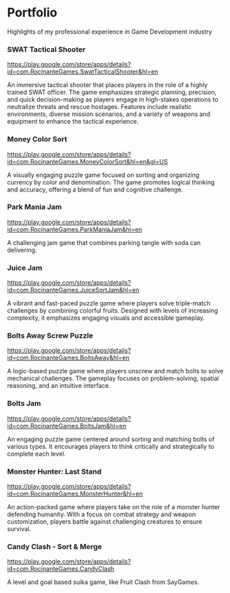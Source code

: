 # Portfolio
Highlights of my professional experience in Game Development industry

### SWAT Tactical Shooter 

https://play.google.com/store/apps/details?id=com.RocinanteGames.SwatTacticalShooter&hl=en 

An immersive tactical shooter that places players in the role of a highly trained SWAT officer. The game emphasizes strategic planning, precision, and quick decision-making as players engage in high-stakes operations to neutralize threats and rescue hostages. Features include realistic environments, diverse mission scenarios, and a variety of weapons and equipment to enhance the tactical experience.

### Money Color Sort 

https://play.google.com/store/apps/details?id=com.RocinanteGames.MoneyColorSort&hl=en&gl=US 

A visually engaging puzzle game focused on sorting and organizing currency by color and denomination. The game promotes logical thinking and accuracy, offering a blend of fun and cognitive challenge. 

### Park Mania Jam 

https://play.google.com/store/apps/details?id=com.RocinanteGames.ParkManiaJam&hl=en 

A challenging jam game that combines parking tangle with soda can delivering. 

### Juice Jam 

https://play.google.com/store/apps/details?id=com.RocinanteGames.JuiceSortJam&hl=en 

A vibrant and fast-paced puzzle game where players solve triple-match challenges by combining colorful fruits. Designed with levels of increasing complexity, it emphasizes engaging visuals and accessible gameplay. 

### Bolts Away Screw Puzzle 

https://play.google.com/store/apps/details?id=com.RocinanteGames.BoltsAway&hl=en 

A logic-based puzzle game where players unscrew and match bolts to solve mechanical challenges. The gameplay focuses on problem-solving, spatial reasoning, and an intuitive interface. 

### Bolts Jam 

https://play.google.com/store/apps/details?id=com.RocinanteGames.BoltsJam&hl=en 

An engaging puzzle game centered around sorting and matching bolts of various types. It encourages players to think critically and strategically to complete each level. 

### Monster Hunter: Last Stand 

https://play.google.com/store/apps/details?id=com.RocinanteGames.MonsterHunter&hl=en 

An action-packed game where players take on the role of a monster hunter defending humanity. With a focus on combat strategy and weapon customization, players battle against challenging creatures to ensure survival.

### Candy Clash - Sort & Merge

https://play.google.com/store/apps/details?id=com.RocinanteGames.CandyClash

A level and goal based suika game, like Fruit Clash from SayGames.

